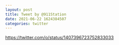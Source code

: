 ```yaml
--- 
layout: post 
title: Tweet by @911Station 
date: 2021-06-22 1624384507 
categories: twitter 
--- 
```

https://twitter.com/o/status/1407396723752833033